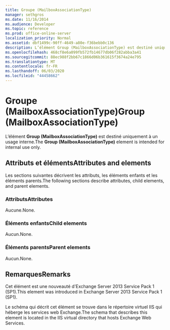 ```yaml
---
title: Groupe (MailboxAssociationType)
manager: sethgros
ms.date: 11/16/2014
ms.audience: Developer
ms.topic: reference
ms.prod: office-online-server
localization_priority: Normal
ms.assetid: dbf1499c-90ff-4649-a80e-f36bebb0c136
description: L’élément Group (MailboxAssociationType) est destiné uniquement à un usage interne.
ms.openlocfilehash: 468cf8e6a099fb572fb14677db06f282abba3a41
ms.sourcegitcommit: 88ec988f2bb67c1866d06b361615f3674a24e795
ms.translationtype: MT
ms.contentlocale: fr-FR
ms.lasthandoff: 06/03/2020
ms.locfileid: "44458662"
---
```

# <a name="group-mailboxassociationtype"></a><span data-ttu-id="0c82c-103">Groupe (MailboxAssociationType)</span><span class="sxs-lookup"><span data-stu-id="0c82c-103">Group (MailboxAssociationType)</span></span>

<span data-ttu-id="0c82c-104">L’élément **Group (MailboxAssociationType)** est destiné uniquement à un usage interne.</span><span class="sxs-lookup"><span data-stu-id="0c82c-104">The **Group (MailboxAssociationType)** element is intended for internal use only.</span></span> 

## <a name="attributes-and-elements"></a><span data-ttu-id="0c82c-105">Attributs et éléments</span><span class="sxs-lookup"><span data-stu-id="0c82c-105">Attributes and elements</span></span>

<span data-ttu-id="0c82c-106">Les sections suivantes décrivent les attributs, les éléments enfants et les éléments parents.</span><span class="sxs-lookup"><span data-stu-id="0c82c-106">The following sections describe attributes, child elements, and parent elements.</span></span>
  
### <a name="attributes"></a><span data-ttu-id="0c82c-107">Attributs</span><span class="sxs-lookup"><span data-stu-id="0c82c-107">Attributes</span></span>

<span data-ttu-id="0c82c-108">Aucune.</span><span class="sxs-lookup"><span data-stu-id="0c82c-108">None.</span></span>
  
### <a name="child-elements"></a><span data-ttu-id="0c82c-109">Éléments enfants</span><span class="sxs-lookup"><span data-stu-id="0c82c-109">Child elements</span></span>

<span data-ttu-id="0c82c-110">Aucun.</span><span class="sxs-lookup"><span data-stu-id="0c82c-110">None.</span></span>
  
### <a name="parent-elements"></a><span data-ttu-id="0c82c-111">Éléments parents</span><span class="sxs-lookup"><span data-stu-id="0c82c-111">Parent elements</span></span>

<span data-ttu-id="0c82c-112">Aucun.</span><span class="sxs-lookup"><span data-stu-id="0c82c-112">None.</span></span>
  
## <a name="remarks"></a><span data-ttu-id="0c82c-113">Remarques</span><span class="sxs-lookup"><span data-stu-id="0c82c-113">Remarks</span></span>

<span data-ttu-id="0c82c-114">Cet élément est une nouveauté d'Exchange Server 2013 Service Pack 1 (SP1).</span><span class="sxs-lookup"><span data-stu-id="0c82c-114">This element was introduced in Exchange Server 2013 Service Pack 1 (SP1).</span></span>
  
<span data-ttu-id="0c82c-115">Le schéma qui décrit cet élément se trouve dans le répertoire virtuel IIS qui héberge les services web Exchange.</span><span class="sxs-lookup"><span data-stu-id="0c82c-115">The schema that describes this element is located in the IIS virtual directory that hosts Exchange Web Services.</span></span>
  

